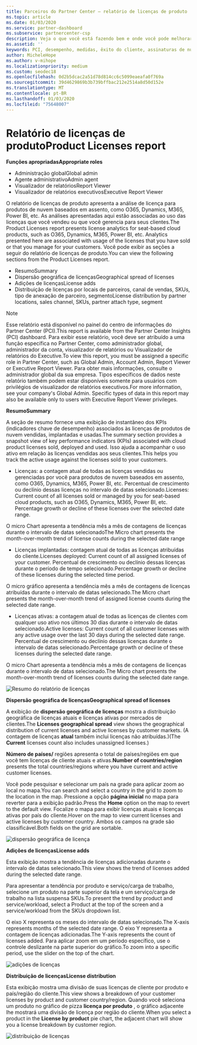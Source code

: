 ```yaml
---
title: Parceiros do Partner Center – relatório de licenças de produto | Centro de parceiros
ms.topic: article
ms.date: 01/03/2020
ms.service: partner-dashboard
ms.subservice: partnercenter-csp
description: Veja o que você está fazendo bem e onde você pode melhorar em relação aos produtos de nuvem licenciados (ou baseados em assentos) que você vende ou gerencia para seus clientes.
ms.assetid: ''
keywords: PCI, desempenho, medidas, êxito do cliente, assinaturas de nuvem, análise, relatório
author: MicheleHope
ms.author: v-mihope
ms.localizationpriority: medium
ms.custom: seodec18
ms.openlocfilehash: 0d2b5dcac2a51d78d814cc6c5099eaeafa0f769a
ms.sourcegitcommit: 39d4629869b3b739bffbac212e2514a8d50d152e
ms.translationtype: MT
ms.contentlocale: pt-BR
ms.lasthandoff: 01/03/2020
ms.locfileid: "75648007"
---
```

# <a name="product-licenses-report"></a><span data-ttu-id="83a8b-104">Relatório de licenças de produto</span><span class="sxs-lookup"><span data-stu-id="83a8b-104">Product Licenses report</span></span>

<span data-ttu-id="83a8b-105">**Funções apropriadas**</span><span class="sxs-lookup"><span data-stu-id="83a8b-105">**Appropriate roles**</span></span>
- <span data-ttu-id="83a8b-106">Administração global</span><span class="sxs-lookup"><span data-stu-id="83a8b-106">Global admin</span></span>
- <span data-ttu-id="83a8b-107">Agente administrativo</span><span class="sxs-lookup"><span data-stu-id="83a8b-107">Admin agent</span></span>
- <span data-ttu-id="83a8b-108">Visualizador de relatórios</span><span class="sxs-lookup"><span data-stu-id="83a8b-108">Report Viewer</span></span>
- <span data-ttu-id="83a8b-109">Visualizador de relatórios executivos</span><span class="sxs-lookup"><span data-stu-id="83a8b-109">Executive Report Viewer</span></span>

<span data-ttu-id="83a8b-110">O relatório de licenças de produto apresenta a análise de licença para produtos de nuvem baseados em assento, como O365, Dynamics, M365, Power BI, etc. As análises apresentadas aqui estão associadas ao uso das licenças que você vendeu ou que você gerencia para seus clientes.</span><span class="sxs-lookup"><span data-stu-id="83a8b-110">The Product Licenses report presents license analytics for seat-based cloud products, such as O365, Dynamics, M365, Power BI, etc. Analytics presented here are associated with usage of the licenses that you have sold or that you manage for your customers.</span></span> <span data-ttu-id="83a8b-111">Você pode exibir as seções a seguir do relatório de licenças de produto.</span><span class="sxs-lookup"><span data-stu-id="83a8b-111">You can view the following sections from the Product Licenses report.</span></span>

- <span data-ttu-id="83a8b-112">Resumo</span><span class="sxs-lookup"><span data-stu-id="83a8b-112">Summary</span></span>
- <span data-ttu-id="83a8b-113">Dispersão geográfica de licenças</span><span class="sxs-lookup"><span data-stu-id="83a8b-113">Geographical spread of licenses</span></span>
- <span data-ttu-id="83a8b-114">Adições de licenças</span><span class="sxs-lookup"><span data-stu-id="83a8b-114">License adds</span></span>
- <span data-ttu-id="83a8b-115">Distribuição de licenças por locais de parceiros, canal de vendas, SKUs, tipo de anexação de parceiro, segmento</span><span class="sxs-lookup"><span data-stu-id="83a8b-115">License distribution by partner locations, sales channel, SKUs, partner attach type, segment</span></span>

 > [!NOTE]
 > <span data-ttu-id="83a8b-116">Esse relatório está disponível no painel do centro de informações do Partner Center (PCI).</span><span class="sxs-lookup"><span data-stu-id="83a8b-116">This report is available from the Partner Center Insights (PCI) dashboard.</span></span> <span data-ttu-id="83a8b-117">Para exibir esse relatório, você deve ser atribuído a uma função específica no Partner Center, como administrador global, administrador da conta, visualizador de relatórios ou Visualizador de relatórios do Executive.</span><span class="sxs-lookup"><span data-stu-id="83a8b-117">To view this report, you must be assigned a specific role in Partner Center, such as Global Admin, Account Admin, Report Viewer or Executive Report Viewer.</span></span> <span data-ttu-id="83a8b-118">Para obter mais informações, consulte o administrador global da sua empresa. Tipos específicos de dados neste relatório também podem estar disponíveis somente para usuários com privilégios de visualizador de relatórios executivos.</span><span class="sxs-lookup"><span data-stu-id="83a8b-118">For more information, see your company's Global Admin. Specific types of data in this report may also be available only to users with Executive Report Viewer privileges.</span></span>

<span data-ttu-id="83a8b-119">**Resumo**</span><span class="sxs-lookup"><span data-stu-id="83a8b-119">**Summary**</span></span>

<span data-ttu-id="83a8b-120">A seção de resumo fornece uma exibição de instantâneo dos KPIs (indicadores chave de desempenho) associados às licenças de produtos de nuvem vendidas, implantadas e usadas.</span><span class="sxs-lookup"><span data-stu-id="83a8b-120">The summary section provides a snapshot view of key performance indicators (KPIs) associated with cloud product licenses sold, deployed and used.</span></span> <span data-ttu-id="83a8b-121">Isso ajuda a acompanhar o uso ativo em relação às licenças vendidas aos seus clientes.</span><span class="sxs-lookup"><span data-stu-id="83a8b-121">This helps you track the active usage against the licenses sold to your customers.</span></span>

- <span data-ttu-id="83a8b-122">Licenças: a contagem atual de todas as licenças vendidas ou gerenciadas por você para produtos de nuvem baseados em assento, como O365, Dynamics, M365, Power BI, etc. Percentual de crescimento ou declínio dessas licenças no intervalo de datas selecionado.</span><span class="sxs-lookup"><span data-stu-id="83a8b-122">Licenses: Current count of all licenses sold or managed by you for seat-based cloud products, such as O365, Dynamics, M365, Power BI, etc. Percentage growth or decline of these licenses over the selected date range.</span></span>

<span data-ttu-id="83a8b-123">O micro Chart apresenta a tendência mês a mês de contagens de licenças durante o intervalo de datas selecionado</span><span class="sxs-lookup"><span data-stu-id="83a8b-123">The Micro chart presents the month-over-month trend of license counts during the selected date range</span></span>

- <span data-ttu-id="83a8b-124">Licenças implantadas: contagem atual de todas as licenças atribuídas do cliente.</span><span class="sxs-lookup"><span data-stu-id="83a8b-124">Licenses deployed: Current count of all assigned licenses of your customer.</span></span>
<span data-ttu-id="83a8b-125">Percentual de crescimento ou declínio dessas licenças durante o período de tempo selecionado.</span><span class="sxs-lookup"><span data-stu-id="83a8b-125">Percentage growth or decline of these licenses during the selected time period.</span></span>

<span data-ttu-id="83a8b-126">O micro gráfico apresenta a tendência mês a mês de contagens de licenças atribuídas durante o intervalo de datas selecionado.</span><span class="sxs-lookup"><span data-stu-id="83a8b-126">The Micro chart presents the month-over-month trend of assigned license counts during the selected date range.</span></span>

- <span data-ttu-id="83a8b-127">Licenças ativas: a contagem atual de todas as licenças de clientes com qualquer uso ativo nos últimos 30 dias durante o intervalo de datas selecionado.</span><span class="sxs-lookup"><span data-stu-id="83a8b-127">Active licenses: Current count of all customer licenses with any active usage over the last 30 days during the selected date range.</span></span>
<span data-ttu-id="83a8b-128">Percentual de crescimento ou declínio dessas licenças durante o intervalo de datas selecionado.</span><span class="sxs-lookup"><span data-stu-id="83a8b-128">Percentage growth or decline of these licenses during the selected date range.</span></span>

<span data-ttu-id="83a8b-129">O micro Chart apresenta a tendência mês a mês de contagens de licenças durante o intervalo de datas selecionado.</span><span class="sxs-lookup"><span data-stu-id="83a8b-129">The Micro chart presents the month-over-month trend of licenses counts during the selected date range.</span></span>

![Resumo do relatório de licenças](images/pci/pci_licenses_report_summary_1.png)

<span data-ttu-id="83a8b-131">**Dispersão geográfica de licenças**</span><span class="sxs-lookup"><span data-stu-id="83a8b-131">**Geographical spread of licenses**</span></span>

<span data-ttu-id="83a8b-132">A exibição de **dispersão geográfica de licenças** mostra a distribuição geográfica de licenças atuais e licenças ativas por mercados de clientes.</span><span class="sxs-lookup"><span data-stu-id="83a8b-132">The **Licenses geographical spread** view shows the geographical distribution of current licenses and active licenses by customer markets.</span></span> <span data-ttu-id="83a8b-133">(A contagem de licenças **atual** também inclui licenças não atribuídas.)</span><span class="sxs-lookup"><span data-stu-id="83a8b-133">(The **Current** licenses count also includes unassigned licenses.)</span></span>

<span data-ttu-id="83a8b-134">**Número de países/** regiões apresenta o total de países/regiões em que você tem licenças de cliente atuais e ativas.</span><span class="sxs-lookup"><span data-stu-id="83a8b-134">**Number of countries/region** presents the total countries/regions where you have current and active customer licenses.</span></span>

<span data-ttu-id="83a8b-135">Você pode pesquisar e selecionar um país na grade para aplicar zoom ao local no mapa.</span><span class="sxs-lookup"><span data-stu-id="83a8b-135">You can search and select a country in the grid to zoom to the location in the map.</span></span> <span data-ttu-id="83a8b-136">Pressione a opção **página inicial** no mapa para reverter para a exibição padrão.</span><span class="sxs-lookup"><span data-stu-id="83a8b-136">Press the **Home** option on the map to revert to the default view.</span></span> <span data-ttu-id="83a8b-137">Focalize o mapa para exibir licenças atuais e licenças ativas por país do cliente.</span><span class="sxs-lookup"><span data-stu-id="83a8b-137">Hover on the map to view current licenses and active licenses by customer country.</span></span> <span data-ttu-id="83a8b-138">Ambos os campos na grade são classificável.</span><span class="sxs-lookup"><span data-stu-id="83a8b-138">Both fields on the grid are sortable.</span></span>

![dispersão geográfica de licença](images/pci/pci_licenses_report_geo_spread_2.png)

<span data-ttu-id="83a8b-140">**Adições de licenças**</span><span class="sxs-lookup"><span data-stu-id="83a8b-140">**License adds**</span></span>

<span data-ttu-id="83a8b-141">Esta exibição mostra a tendência de licenças adicionadas durante o intervalo de datas selecionado.</span><span class="sxs-lookup"><span data-stu-id="83a8b-141">This view shows the trend of licenses added during the selected date range.</span></span> 

<span data-ttu-id="83a8b-142">Para apresentar a tendência por produto e serviço/carga de trabalho, selecione um produto na parte superior da tela e um serviço/carga de trabalho na lista suspensa SKUs.</span><span class="sxs-lookup"><span data-stu-id="83a8b-142">To present the trend by product and service/workload, select a Product at the top of the screen and a service/workload from the SKUs dropdown list.</span></span>

<span data-ttu-id="83a8b-143">O eixo X representa os meses do intervalo de datas selecionado.</span><span class="sxs-lookup"><span data-stu-id="83a8b-143">The X-axis represents months of the selected date range.</span></span> <span data-ttu-id="83a8b-144">O eixo Y representa a contagem de licenças adicionadas.</span><span class="sxs-lookup"><span data-stu-id="83a8b-144">The Y-axis represents the count of licenses added.</span></span> <span data-ttu-id="83a8b-145">Para aplicar zoom em um período específico, use o controle deslizante na parte superior do gráfico.</span><span class="sxs-lookup"><span data-stu-id="83a8b-145">To zoom into a specific period, use the slider on the top of the chart.</span></span>

![adições de licenças](images/pci/pci_licenses_report_license_adds_3.png)

<span data-ttu-id="83a8b-147">**Distribuição de licenças**</span><span class="sxs-lookup"><span data-stu-id="83a8b-147">**License distribution**</span></span>

<span data-ttu-id="83a8b-148">Esta exibição mostra uma divisão de suas licenças de cliente por produto e país/região do cliente.</span><span class="sxs-lookup"><span data-stu-id="83a8b-148">This view shows a breakdown of your customer licenses by product and customer country/region.</span></span> <span data-ttu-id="83a8b-149">Quando você seleciona um produto no gráfico de pizza **licença por produto** , o gráfico adjacente lhe mostrará uma divisão de licença por região do cliente.</span><span class="sxs-lookup"><span data-stu-id="83a8b-149">When you select a product in the **License by product** pie chart, the adjacent chart will show you a license breakdown by customer region.</span></span>

![distribuição de licenças](images/pci/pci_licenses_report_license_distrib_4.png)
